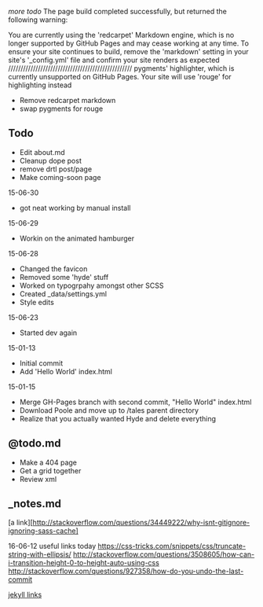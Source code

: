 *more todo*
The page build completed successfully, but returned the following warning:

You are currently using the 'redcarpet' Markdown engine, which is no longer supported by GitHub Pages and may cease working at any time. To ensure your site continues to build, remove the 'markdown' setting in your site's '_config.yml' file and confirm your site renders as expected
//////////////////////////////////////////////////
pygments' highlighter, which is currently unsupported on GitHub Pages. Your site will use 'rouge' for highlighting instead

- Remove redcarpet markdown
- swap pygments for rouge

## Todo
- Edit about.md
- Cleanup dope post
- remove drtl post/page 
- Make coming-soon page

15-06-30
- got neat working by manual install

15-06-29
- Workin on the animated hamburger

15-06-28
- Changed the favicon
- Removed some 'hyde' stuff
- Worked on typogrpahy amongst other SCSS
- Created _data/settings.yml 
- Style edits

15-06-23
- Started dev again

15-01-13
- Initial commit
- Add 'Hello World' index.html

15-01-15 
- Merge GH-Pages branch with second commit, "Hello World" index.html
- Download Poole and move up to /tales parent directory
- Realize that you actually wanted Hyde and delete everything


## @todo.md
- Make a 404 page
- Get a grid together
- Review xml

## _notes.md
[a link][http://stackoverflow.com/questions/34449222/why-isnt-gitignore-ignoring-sass-cache]

16-06-12
useful links today
https://css-tricks.com/snippets/css/truncate-string-with-ellipsis/
http://stackoverflow.com/questions/3508605/how-can-i-transition-height-0-to-height-auto-using-css
http://stackoverflow.com/questions/927358/how-do-you-undo-the-last-commit

[jekyll links](http://stackoverflow.com/questions/27386169/change-site-url-to-localhost-during-jekyll-local-development#27400343)